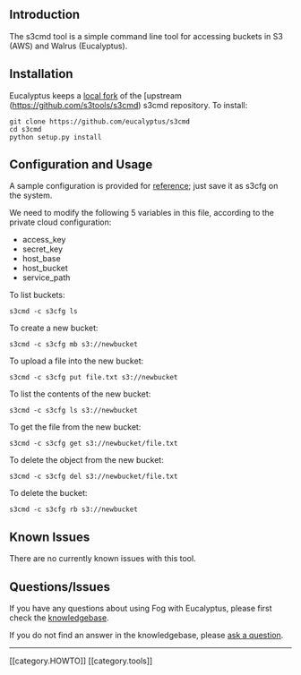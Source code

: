 ## Introduction

The s3cmd tool is a simple command line tool for accessing buckets in S3 (AWS) and Walrus (Eucalyptus).

## Installation

Eucalyptus keeps a [local fork](https://github.com/eucalyptus/s3cmd) of the [upstream (https://github.com/s3tools/s3cmd) s3cmd repository.  To install:

```
git clone https://github.com/eucalyptus/s3cmd
cd s3cmd
python setup.py install
```

## Configuration and Usage

A sample configuration is provided for [reference](https://gist.github.com/jeevanullas/5114186/raw/dcda873adb8c76f9d8ffcad370e3f1761b67daec/gistfile1.txt); just save it as s3cfg on the system.

We need to modify the following 5 variables in this file, according to the private cloud configuration:

* access_key 
* secret_key 
* host_base 
* host_bucket
* service_path

To list buckets:

```
s3cmd -c s3cfg ls
```

To create a new bucket:

```
s3cmd -c s3cfg mb s3://newbucket
```

To upload a file into the new bucket:

```
s3cmd -c s3cfg put file.txt s3://newbucket
```

To list the contents of the new bucket:

```
s3cmd -c s3cfg ls s3://newbucket
```

To get the file from the new bucket:

```
s3cmd -c s3cfg get s3://newbucket/file.txt
```

To delete the object from the new bucket:

```
s3cmd -c s3cfg del s3://newbucket/file.txt
```

To delete the bucket:

```
s3cmd -c s3cfg rb s3://newbucket
```

## Known Issues

There are no currently known issues with this tool.

## Questions/Issues

If you have any questions about using Fog with Eucalyptus, please first check the [knowledgebase](https://engage.eucalyptus.com/customer/portal/articles/search?q=s3cmd).  

If you do not find an answer in the knowledgebase, please [ask a question](https://engage.eucalyptus.com/customer/portal/questions/new?q=s3cmd).

*****
[[category.HOWTO]]
[[category.tools]]
